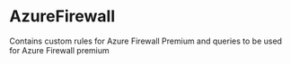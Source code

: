 # AzureFirewall
Contains custom rules for Azure Firewall Premium and queries to be used for Azure Firewall premium
